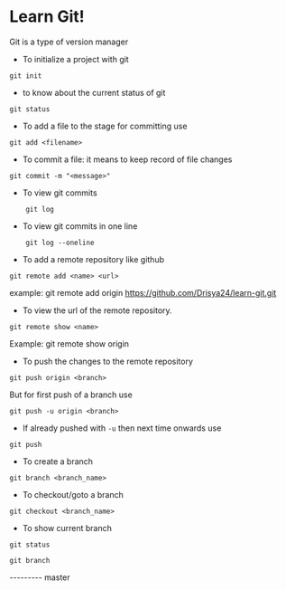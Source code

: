 # Learn Git!


Git is a type of  version manager

* To initialize a project with git
```
git init
```

* to know about the current status of git 

```
git status
```
* To add a file to the stage for committing use 

```
git add <filename>
```

* To commit a file: it means to keep record of file changes

```
git commit -m "<message>"
```

* To view git commits

```
    git log
```

* To view git commits in one line

```
    git log --oneline
```

* To add a remote repository like github

```
git remote add <name> <url>
```
example: git remote add origin https://github.com/Drisya24/learn-git.git

* To view the url of the remote repository.

```
git remote show <name>
```
Example: git remote show origin

* To push the changes to the remote repository

```
git push origin <branch>
```
But for first push of a branch use

```
git push -u origin <branch>
``` 

* If already pushed with `-u` then next time onwards use 

```
git push
```

* To create a branch

```
git branch <branch_name>
```

* To checkout/goto a branch 

```
git checkout <branch_name>
```

* To show current branch

```
git status
```
```
git branch
```



--------- master
       
